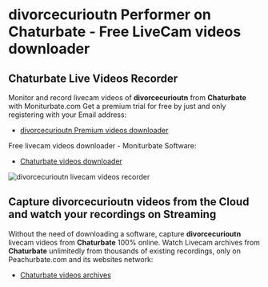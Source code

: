 # divorcecurioutn Performer on Chaturbate - Free LiveCam videos downloader

## Chaturbate Live Videos Recorder

Monitor and record livecam videos of **divorcecurioutn** from **Chaturbate** with Moniturbate.com
Get a premium trial for free by just and only registering with your Email address:
* [divorcecurioutn Premium videos downloader](https://moniturbate.com/request-demo-licence-key.html)

Free livecam videos downloader - Moniturbate Software:
* [Chaturbate videos downloader](https://moniturbate.com/moniturbate-download-software.html)

![divorcecurioutn livecam videos recorder](https://peachurnet.com/templates/moniturbate-software.png)


## Capture divorcecurioutn videos from the Cloud and watch your recordings on Streaming

Without the need of downloading a software, capture **divorcecurioutn** livecam videos from **Chaturbate** 100% online.
Watch Livecam archives from **Chaturbate** unlimitedly from thousands of existing recordings, only on Peachurbate.com and its websites network:
* [Chaturbate videos archives](https://peachurnet.com/)